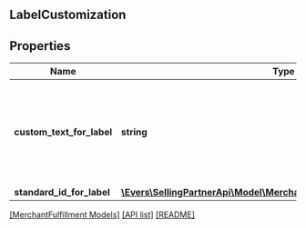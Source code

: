 ## LabelCustomization

## Properties

Name | Type | Description | Notes
------------ | ------------- | ------------- | -------------
**custom_text_for_label** | **string** | Custom text to print on the label.  Note: Custom text is only included on labels that are in ZPL format (ZPL203). FedEx does not support CustomTextForLabel. | [optional]
**standard_id_for_label** | [**\Evers\SellingPartnerApi\Model\MerchantFulfillment\StandardIdForLabel**](StandardIdForLabel.md) |  | [optional]

[[MerchantFulfillment Models]](../) [[API list]](../../Api) [[README]](../../../README.md)
